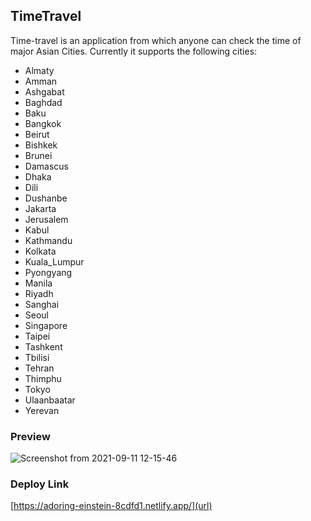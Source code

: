 ## TimeTravel

Time-travel is an application from which anyone can check the time of major Asian Cities. Currently it supports the following cities:

- Almaty  
- Amman   
- Ashgabat
- Baghdad  
- Baku   
- Bangkok  
- Beirut  
- Bishkek  
- Brunei  
- Damascus
- Dhaka   
- Dili   
- Dushanbe 
- Jakarta  
- Jerusalem
- Kabul   
- Kathmandu 
- Kolkata
- Kuala_Lumpur 
- Pyongyang 
- Manila  
- Riyadh  
- Sanghai  
- Seoul   
- Singapore 
- Taipei  
- Tashkent 
- Tbilisi  
- Tehran  
- Thimphu  
- Tokyo   
- Ulaanbaatar 
- Yerevan  

### Preview

![Screenshot from 2021-09-11 12-15-46](https://user-images.githubusercontent.com/35539313/132939425-7317a4f5-0a56-42ca-91c5-82500482f61a.png)


### Deploy Link

[https://adoring-einstein-8cdfd1.netlify.app/](url)
    